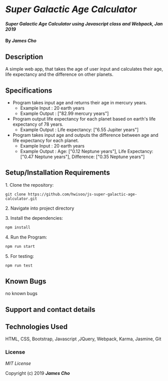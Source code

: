 # _Super Galactic Age Calculator_

#### _Super Galactic Age Calculator using Javascript class and Webpack, Jan 2019_

#### By _**James Cho**_

## Description

A simple web app, that takes the age of user input and calculates their age, life expectancy and the difference on other planets.

## Specifications
  * Program takes input age and returns their age in mercury years.
    - Example Input : 20 earth years
    - Example Output : ["82.99 mercury years"]
  * Program output life expectancy for each planet based on earth's life expectancy of 78 years.
    - Example Output : Life expectancy: ["6.55 Jupiter years"]
  * Program takes input age and outputs the difference between age and life expectancy for each planet.
    - Example Input : 20 earth years
    - Example Output : Age: ["0.12 Neptune years"], Life Expectancy: ["0.47 Neptune years"], Difference: ["0.35 Neptune years"]

## Setup/Installation Requirements

1\. Clone the repository:

```
git clone https://github.com/hwisoo/js-super-galactic-age-calculator.git
```
2\. Navigate into project directory


3\. Install the dependencies:

```bash
npm install
```
4\. Run the Program:

```bash
npm run start
```

5\. For testing:

```bash
npm run test
```




## Known Bugs

no known bugs

## Support and contact details



## Technologies Used

HTML, CSS, Bootstrap, Javascript ,JQuery, Webpack, Karma, Jasmine, Git

### License

*MIT License*

Copyright (c) 2019 **_James Cho_**